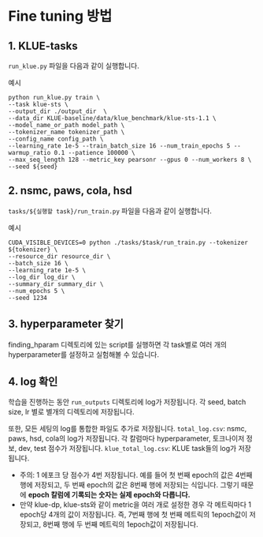 # Fine tuning 방법

## 1. KLUE-tasks
`run_klue.py` 파일을 다음과 같이 실행합니다.

예시
```
python run_klue.py train \
--task klue-sts \
--output_dir ./output_dir  \
--data_dir KLUE-baseline/data/klue_benchmark/klue-sts-1.1 \
--model_name_or_path model_path \
--tokenizer_name tokenizer_path \
--config_name config_path \
--learning_rate 1e-5 --train_batch_size 16 --num_train_epochs 5 --warmup_ratio 0.1 --patience 100000 \
--max_seq_length 128 --metric_key pearsonr --gpus 0 --num_workers 8 \
--seed ${seed}
```

## 2. nsmc, paws, cola, hsd
`tasks/${실행할 task}/run_train.py` 파일을 다음과 같이 실행합니다.

예시
```
CUDA_VISIBLE_DEVICES=0 python ./tasks/$task/run_train.py --tokenizer ${tokenizer} \
--resource_dir resource_dir \
--batch_size 16 \
--learning_rate 1e-5 \
--log_dir log_dir \
--summary_dir summary_dir \
--num_epochs 5 \
--seed 1234
```

## 3. hyperparameter 찾기
finding_hparam 디렉토리에 있는 script를 실행하면 각 task별로 여러 개의 hyperparameter를 설정하고 실험해볼 수 있습니다.

## 4. log 확인
학습을 진행하는 동안 `run_outputs` 디렉토리에 log가 저장됩니다.
각 seed, batch size, lr 별로 별개의 디렉토리에 저장됩니다.

또한, 모든 세팅의 log를 통합한 파일도 추가로 저장됩니다.
`total_log.csv`: nsmc, paws, hsd, cola의 log가 저장됩니다. 각 칼럼마다 hyperparameter, 토크나이저 정보, dev, test 점수가 저장됩니다.
`klue_total_log.csv`: KLUE task들의 log가 저장됩니다. 
  - 주의: 1 에포크 당 점수가 4번 저장됩니다. 예를 들어 첫 번째 epoch의 값은 4번째 행에 저장되고, 두 번째 epoch의 값은 8번째 행에 저장되는 식입니다. 그렇기 때문에 **epoch 칼럼에 기록되는 숫자는 실제 epoch와 다릅니다.**
  - 만약 klue-dp, klue-sts와 같이 metric을 여러 개로 설정한 경우 각 메트릭마다 1 epoch당 4개의 값이 저장됩니다. 즉, 7번째 행에 첫 번째 메트릭의 1epoch값이 저장되고, 8번째 행에 두 번째 메트릭의 1epoch값이 저장됩니다.
